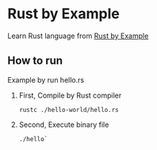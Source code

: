 # Rust by Example

Learn Rust language from [Rust by Example](https://doc.rust-lang.org/stable/rust-by-example/)

## How to run

Example by run hello.rs

1. First, Compile by Rust compiler

   ```
   rustc ./hello-world/hello.rs
   ```

2. Second, Execute binary file
   ```
   ./hello`
   ```
